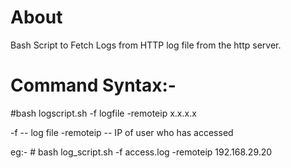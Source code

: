 # About
Bash Script to Fetch Logs from HTTP log file from the http server.

# Command Syntax:- 
 #bash logscript.sh -f logfile -remoteip x.x.x.x

-f          --  log file
-remoteip   -- IP of user who has accessed

eg:- # bash log_script.sh -f access.log -remoteip 192.168.29.20
